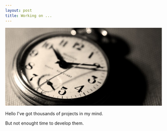 ```yaml
---
layout: post
title: Working on ...
---
```


![clock image](/assets/img/clock.jpg "clock")

Hello I've got thousands of projects in my mind.

But not enought time to develop them.


